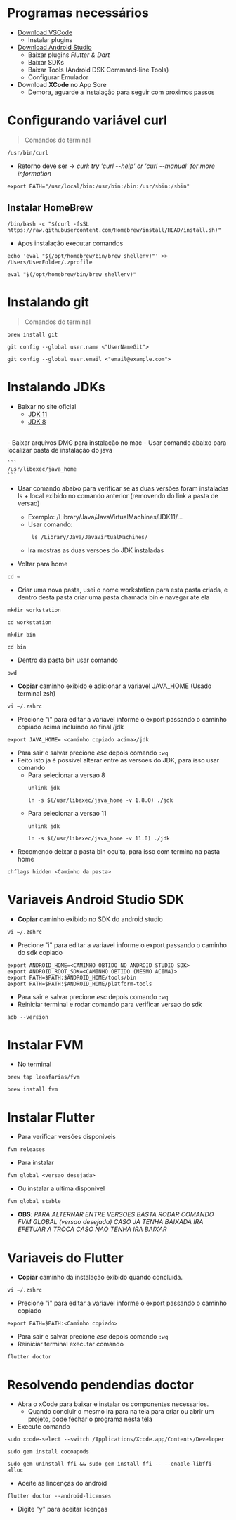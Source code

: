 # Programas necessários
- [Download VSCode](https://code.visualstudio.com/)
    - Instalar plugins
- [Download Android Studio](https://developer.android.com/studio?hl=pt&gclid=CjwKCAjw0dKXBhBPEiwA2bmObQnK-HUSx7GH7u0_IsC1vf9_WvEzh0o1eDUsKa03aXz6D0zIGDSRrRoCnn8QAvD_BwE&gclsrc=aw.ds)
    - Baixar plugins *Flutter & Dart*
    - Baixar SDKs
    - Baixar Tools (Android DSK Command-line Tools)
    - Configurar Emulador
- Download **XCode** no App Sore
    - Demora, aguarde a instalação para seguir com proximos passos

# Configurando variável curl
> Comandos do terminal<br>
```
/usr/bin/curl
```

- Retorno deve ser -> *curl: try 'curl --help' or 'curl --manual' for more information* <br>

```
export PATH="/usr/local/bin:/usr/bin:/bin:/usr/sbin:/sbin"
```
## Instalar HomeBrew
```
/bin/bash -c "$(curl -fsSL https://raw.githubusercontent.com/Homebrew/install/HEAD/install.sh)"
```
- Apos instalação executar comandos
```
echo 'eval "$(/opt/homebrew/bin/brew shellenv)"' >> /Users/UserFolder/.zprofile
```
```
eval "$(/opt/homebrew/bin/brew shellenv)"
```
# Instalando git
> Comandos do terminal<br>
```
brew install git
```
```
git config --global user.name <"UserNameGit">
```
```
git config --global user.email <"email@example.com">
```
# Instalando JDKs
- Baixar no site oficial
    - [JDK 11](https://www.oracle.com/br/java/technologies/javase/jdk11-archive-downloads.html)
    - [JDK 8](https://www.oracle.com/br/java/technologies/javase/javase8-archive-downloads.html)
<br>
- Baixar arquivos DMG para instalação no mac
- Usar comando abaixo para localizar pasta de instalação do java

    ```
    /usr/libexec/java_home
    ```
- Usar comando abaixo para verificar se as duas versões foram instaladas
ls + local exibido no comando anterior (removendo do link a pasta de versao)
    - Exemplo: /Library/Java/JavaVirtualMachines/JDK11/...
    - Usar comando:
       ```
        ls /Library/Java/JavaVirtualMachines/
        ```
    - Ira mostras as duas versoes do JDK instaladas
    

- Voltar para home
```
cd ~
```
- Criar uma nova pasta, usei o nome workstation para esta pasta criada, e dentro desta pasta criar uma pasta chamada bin e navegar ate ela
```
mkdir workstation
```
```
cd workstation
```
```
mkdir bin
```
```
cd bin
```
- Dentro da pasta bin usar comando 
```
pwd
```
- **Copiar** caminho exibido e adicionar a variavel JAVA_HOME (Usado terminal zsh)
```
vi ~/.zshrc
```
- Precione "i" para editar a variavel informe o export passando o caminho copiado acima incluindo ao final /jdk
```
export JAVA_HOME= <caminho copiado acima>/jdk
```
- Para sair e salvar precione *esc* depois comando ```:wq```
- Feito isto ja é possivel alterar entre as versoes do JDK, para isso usar comando
    - Para selecionar a versao 8
        ```
        unlink jdk
        ```
        ```
        ln -s $(/usr/libexec/java_home -v 1.8.0) ./jdk
        ```
    - Para selecionar a versao 11
        ```
        unlink jdk
        ```
        ```
        ln -s $(/usr/libexec/java_home -v 11.0) ./jdk
        ```
- Recomendo deixar a pasta bin oculta, para isso com termina na pasta home
```
chflags hidden <Caminho da pasta>
```
# Variaveis Android Studio SDK
- **Copiar** caminho exibido no SDK do android studio
```
vi ~/.zshrc
```
- Precione "i" para editar a variavel informe o export passando o caminho do sdk copiado
```
export ANDROID_HOME=<CAMINHO OBTIDO NO ANDROID STUDIO SDK>
export ANDROID_ROOT_SDK=<CAMINHO OBTIDO (MESMO ACIMA)>
export PATH=$PATH:$ANDROID_HOME/tools/bin
export PATH=$PATH:$ANDROID_HOME/platform-tools
```
- Para sair e salvar precione *esc* depois comando ```:wq```
- Reiniciar terminal e rodar comando para verificar versao do sdk
```
adb --version
```
# Instalar FVM
- No terminal
```
brew tap leoafarias/fvm
```
```
brew install fvm
```
# Instalar Flutter
- Para verificar versões disponiveis
```
fvm releases
```
- Para instalar
```
fvm global <versao desejada>
```
- Ou instalar a ultima disponivel
```
fvm global stable
```
- **OBS**: *PARA ALTERNAR ENTRE VERSOES BASTA RODAR COMANDO FVM GLOBAL (versao desejada) CASO JA TENHA BAIXADA IRA EFETUAR A TROCA CASO NAO TENHA IRA BAIXAR*

# Variaveis do Flutter
- **Copiar** caminho da instalação exibido quando concluída.<br>
```
vi ~/.zshrc
```
- Precione "i" para editar a variavel informe o export passando o caminho copiado
```
export PATH=$PATH:<Caminho copiado>
```
- Para sair e salvar precione *esc* depois comando ```:wq```
- Reiniciar terminal executar comando
```
flutter doctor
```
# Resolvendo pendendias doctor
- Abra o xCode para baixar e instalar os componentes necessarios.
    - Quando concluir o mesmo ira para na tela para criar ou abrir um projeto, pode fechar o programa nesta tela
- Execute comando
```
sudo xcode-select --switch /Applications/Xcode.app/Contents/Developer
```
```
sudo gem install cocoapods
```
```
sudo gem uninstall ffi && sudo gem install ffi -- --enable-libffi-alloc
```
- Aceite as lincenças do android
```
flutter doctor --android-licenses
```
- Digite "y" para aceitar licenças
